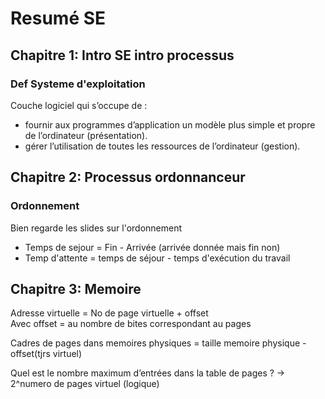 # Resumé SE

## Chapitre 1: Intro SE intro processus

### Def Systeme d'exploitation

Couche logiciel qui s’occupe de :

- fournir aux programmes d’application un modèle plus simple et propre de l’ordinateur (présentation).
- gérer l’utilisation de toutes les ressources de l’ordinateur (gestion).

## Chapitre 2: Processus ordonnanceur

### Ordonnement

Bien regarde les slides sur l'ordonnement

- Temps de sejour = Fin - Arrivée (arrivée donnée mais fin non)
- Temp d'attente = temps de séjour - temps d'exécution du travail

## Chapitre 3: Memoire

Adresse virtuelle = No de page virtuelle + offset  
Avec offset = au nombre de bites correspondant au pages
  
Cadres de pages dans memoires physiques = taille memoire physique - offset(tjrs virtuel)
  
Quel est le nombre maximum d’entrées dans la table de pages ? -> 2^numero de pages virtuel (logique)
